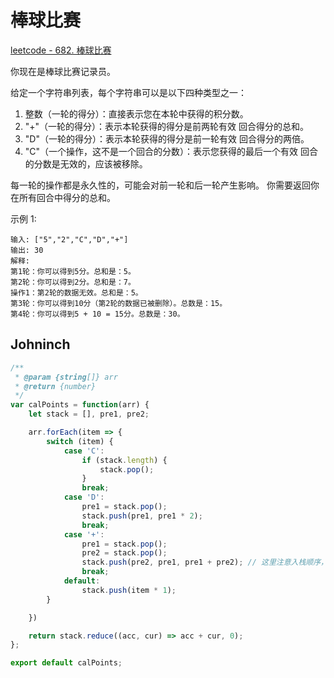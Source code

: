 # 棒球比赛

[leetcode - 682. 棒球比赛](https://leetcode-cn.com/problems/baseball-game/)

你现在是棒球比赛记录员。

给定一个字符串列表，每个字符串可以是以下四种类型之一：
1. 整数（一轮的得分）：直接表示您在本轮中获得的积分数。
2. "+"（一轮的得分）：表示本轮获得的得分是前两轮有效 回合得分的总和。
3. "D"（一轮的得分）：表示本轮获得的得分是前一轮有效 回合得分的两倍。
4. "C"（一个操作，这不是一个回合的分数）：表示您获得的最后一个有效 回合的分数是无效的，应该被移除。

每一轮的操作都是永久性的，可能会对前一轮和后一轮产生影响。
你需要返回你在所有回合中得分的总和。

示例 1:
```
输入: ["5","2","C","D","+"]
输出: 30
解释: 
第1轮：你可以得到5分。总和是：5。
第2轮：你可以得到2分。总和是：7。
操作1：第2轮的数据无效。总和是：5。
第3轮：你可以得到10分（第2轮的数据已被删除）。总数是：15。
第4轮：你可以得到5 + 10 = 15分。总数是：30。
```

## Johninch
```js
/**
 * @param {string[]} arr
 * @return {number}
 */
var calPoints = function(arr) {
    let stack = [], pre1, pre2;

    arr.forEach(item => {
        switch (item) {
            case 'C':
                if (stack.length) {
                    stack.pop();
                }
                break;
            case 'D':
                pre1 = stack.pop();
                stack.push(pre1, pre1 * 2);
                break;
            case '+':
                pre1 = stack.pop();
                pre2 = stack.pop();
                stack.push(pre2, pre1, pre1 + pre2); // 这里注意入栈顺序，后出的先进
                break;
            default:
                stack.push(item * 1);
        }

    })

    return stack.reduce((acc, cur) => acc + cur, 0);
};

export default calPoints;
```